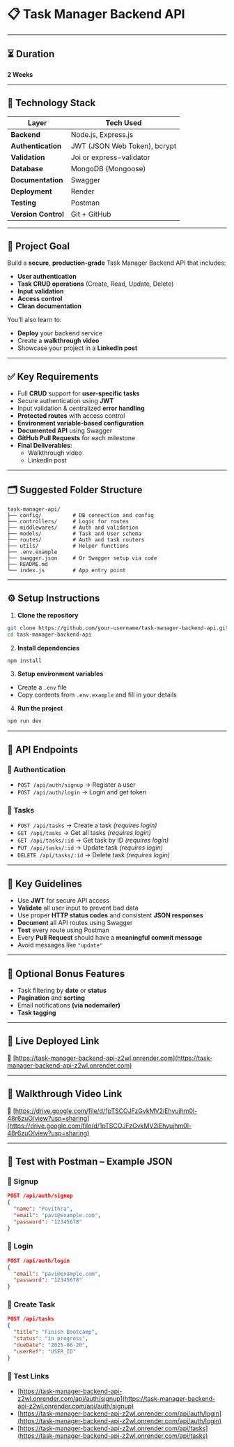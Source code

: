 # 📋 **Task Manager Backend API**

---

## ⏳ **Duration**
**2 Weeks**

---

## 🧰 **Technology Stack**

| **Layer**           | **Tech Used**                |
| ------------------- | ---------------------------- |
| **Backend**         | Node.js, Express.js          |
| **Authentication**  | JWT (JSON Web Token), bcrypt |
| **Validation**      | Joi or express-validator     |
| **Database**        | MongoDB (Mongoose)           |
| **Documentation**   | Swagger                      |
| **Deployment**      | Render                       |
| **Testing**         | Postman                      |
| **Version Control** | Git + GitHub                 |

---

## 🎯 **Project Goal**

Build a **secure**, **production-grade** Task Manager Backend API that includes:

- **User authentication**
- **Task CRUD operations** (Create, Read, Update, Delete)
- **Input validation**
- **Access control**
- **Clean documentation**

You’ll also learn to:

- **Deploy** your backend service
- Create a **walkthrough video**
- Showcase your project in a **LinkedIn post**

---

## ✅ **Key Requirements**

- Full **CRUD** support for **user-specific tasks**
- Secure authentication using **JWT**
- Input validation & centralized **error handling**
- **Protected routes** with access control
- **Environment variable-based configuration**
- **Documented API** using Swagger
- **GitHub Pull Requests** for each milestone
- **Final Deliverables**:
  - Walkthrough video
  - LinkedIn post

---

## 🗂️ **Suggested Folder Structure**

```
task-manager-api/
├── config/          # DB connection and config
├── controllers/     # Logic for routes
├── middlewares/     # Auth and validation
├── models/          # Task and User schema
├── routes/          # Auth and task routers
├── utils/           # Helper functions
├── .env.example
├── swagger.json     # Or Swagger setup via code
├── README.md
└── index.js         # App entry point
```
---
## ⚙️ **Setup Instructions**

1. **Clone the repository**
```bash
git clone https://github.com/your-username/task-manager-backend-api.git
cd task-manager-backend-api
```
2. **Install dependencies**
```bash
npm install
```
3. **Setup environment variables**

* Create a `.env` file
* Copy contents from `.env.example` and fill in your details

4. **Run the project**

```bash
npm run dev
```
---

## 📮 **API Endpoints**

### 🔐 Authentication

* `POST /api/auth/signup` → Register a user
* `POST /api/auth/login` → Login and get token

### 📝 Tasks

* `POST /api/tasks` → Create a task *(requires login)*
* `GET /api/tasks` → Get all tasks *(requires login)*
* `GET /api/tasks/:id` → Get task by ID *(requires login)*
* `PUT /api/tasks/:id` → Update task *(requires login)*
* `DELETE /api/tasks/:id` → Delete task *(requires login)*

---

## 📌 **Key Guidelines**
- Use **JWT** for secure API access
- **Validate** all user input to prevent bad data
- Use proper **HTTP status codes** and consistent **JSON responses**
- **Document** all API routes using Swagger
- **Test** every route using Postman
- Every **Pull Request** should have a **meaningful commit message**
- Avoid messages like `"update"`

---

## 🌟 **Optional Bonus Features**

- Task filtering by **date** or **status**
- **Pagination** and **sorting**
- Email notifications **(via nodemailer)**
- **Task tagging**

---

## 🚀 **Live Deployed Link**

🔗 [https://task-manager-backend-api-z2wl.onrender.com](https://task-manager-backend-api-z2wl.onrender.com)

---

## 🚀 **Walkthrough Video Link**
🔗 [https://drive.google.com/file/d/1pTSCOJFzGvkMV2iEhyujhm0l-48r6zuO/view?usp=sharing](https://drive.google.com/file/d/1pTSCOJFzGvkMV2iEhyujhm0l-48r6zuO/view?usp=sharing)

---

## 🧪 **Test with Postman – Example JSON**

### 🔸 Signup

```json
POST /api/auth/signup
{
  "name": "Pavithra",
  "email": "pavi@example.com",
  "password": "12345678"
}
```

### 🔸 Login

```json
POST /api/auth/login
{
  "email": "pavi@example.com",
  "password": "12345678"
}
```

### 🔸 Create Task

```json
POST /api/tasks
{
  "title": "Finish Bootcamp",
  "status": "in progress",
  "dueDate": "2025-06-20",
  "userRef": "USER_ID"
}
```

### 🧪 Test Links

* [https://task-manager-backend-api-z2wl.onrender.com/api/auth/signup](https://task-manager-backend-api-z2wl.onrender.com/api/auth/signup)
* [https://task-manager-backend-api-z2wl.onrender.com/api/auth/login](https://task-manager-backend-api-z2wl.onrender.com/api/auth/login)
* [https://task-manager-backend-api-z2wl.onrender.com/api/tasks](https://task-manager-backend-api-z2wl.onrender.com/api/tasks)
